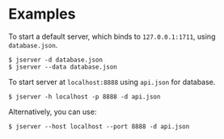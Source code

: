 # Examples

To start a default server, which binds to `127.0.0.1:1711`, using `database.json`.

```
$ jserver -d database.json
$ jserver --data database.json
```

To start server at `localhost:8888` using `api.json` for database.

```
$ jserver -h localhost -p 8888 -d api.json
```

Alternatively, you can use:

```
$ jserver --host localhost --port 8888 -d api.json
```